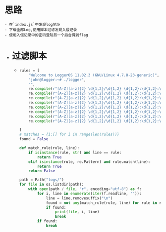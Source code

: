 # 思路
	- 在`index.js`中发现log地址
	- 下载全部Log,使用脚本过滤发现入侵记录
	- 使用入侵记录中的密码登陆另一个后台得到flag
- # 过滤脚本
	- ```python
	  rules = [
	      "Welcome to LoggerOS 11.02.3 (GNU/Linux 4.7.8-23-generic)",
	      "john@logger:~# ./logger",
	      "",
	      re.compile(r"[A-Z][a-z]{2} \d{1,2}/\d{1,2} \d{1,2}:\d{1,2}:\d{1,2} START : \*{26} STARTING LOGGING \*{26}"),
	      re.compile(r"[A-Z][a-z]{2} \d{1,2}/\d{1,2} \d{1,2}:\d{1,2}:\d{1,2} LOG   : \d+ logs logged!"),
	      re.compile(r"[A-Z][a-z]{2} \d{1,2}/\d{1,2} \d{1,2}:\d{1,2}:\d{1,2} PROC  : Processing \d+ logs! "),
	      re.compile(r"[A-Z][a-z]{2} \d{1,2}/\d{1,2} \d{1,2}:\d{1,2}:\d{1,2} SELL  : Sold \d+ logs for \$\d+\.\d+ each! "),
	      re.compile(r"[A-Z][a-z]{2} \d{1,2}/\d{1,2} \d{1,2}:\d{1,2}:\d{1,2} PROF  : Profitted \$\d+.\d+! \(\$\d+.\d+ total\)"),
	      re.compile(r"[A-Z][a-z]{2} \d{1,2}/\d{1,2} \d{1,2}:\d{1,2}:\d{1,2} PROC  : Processing \d+ logs! \(\d+ logs still need processing\)"),
	      re.compile(r"[A-Z][a-z]{2} \d{1,2}/\d{1,2} \d{1,2}:\d{1,2}:\d{1,2} STOP  : \*{26} STOPPING LOGGING \*{26}"),
	      re.compile(r"[A-Z][a-z]{2} \d{1,2}/\d{1,2} \d{1,2}:\d{1,2}:\d{1,2} FIN   : Sold \d+ logs for a total of \$\d+ profit!"),
	  
	  ]
	  # matches = {i:[] for i in range(len(rules))}
	  found = False
	  
	  def match_rule(rule, line):
	      if isinstance(rule, str) and line == rule:
	          return True
	      elif isinstance(rule, re.Pattern) and rule.match(line):
	          return True
	      return False
	  
	  path = Path("logs/")
	  for file in os.listdir(path):
	      with open(path / file, "r", encoding="utf-8") as f:
	          for i, line in enumerate(iter(f.readline, "")):
	              line = line.removesuffix("\n")
	              found = not any(match_rule(rule, line) for rule in rules)
	              if found:
	                  print(file, i, line)
	                  break
	          if found:
	              break
	  ```
